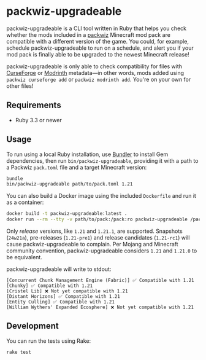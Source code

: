 # packwiz-upgradeable

packwiz-upgradeable is a CLI tool written in Ruby that helps you check whether the mods included in a [packwiz](https://packwiz.infra.link/) Minecraft mod pack are compatible with a different version of the game. You could, for example, schedule packwiz-upgradeable to run on a schedule, and alert you if your mod pack is finally able to be upgraded to the newest Minecraft release!

packwiz-upgradeable is only able to check compatibility for files with [CurseForge](https://curseforge.com) or [Modrinth](https://modrinth.com) metadata—in other words, mods added using `packwiz curseforge add` or `packwiz modrinth add`. You're on your own for other files!

## Requirements

* Ruby 3.3 or newer

## Usage

To run using a local Ruby installation, use [Bundler](https://bundler.io/) to install Gem dependencies, then run `bin/packwiz-upgradeable`, providing it with a path to a Packwiz `pack.toml` file and a target Minecraft version:

```sh
bundle
bin/packwiz-upgradeable path/to/pack.toml 1.21
```

You can also build a Docker image using the included `Dockerfile` and run it as a container:

```sh
docker build -t packwiz-upgradeable:latest .
docker run --rm --tty -v path/to/pack:/pack:ro packwiz-upgradeable /pack/pack.toml 1.21
```

Only _release_ versions, like `1.21` and `1.21.1`, are supported. Snapshots (`24w21a`), pre-releases (`1.21-pre1`) and release candidates (`1.21-rc1`) will cause packwiz-upgradeable to complain. Per Mojang and Minecraft community convention, packwiz-upgradeable considers `1.21` and `1.21.0` to be equivalent.

packwiz-upgradeable will write to stdout:

```
[Concurrent Chunk Management Engine (Fabric)] ✅ Compatible with 1.21
[Chunky] ✅ Compatible with 1.21
[Cristel Lib] ❌ Not yet compatible with 1.21
[Distant Horizons] ✅ Compatible with 1.21
[Entity Culling] ✅ Compatible with 1.21
[William Wythers' Expanded Ecosphere] ❌ Not yet compatible with 1.21
```

## Development

You can run the tests using Rake:

```sh
rake test
```
